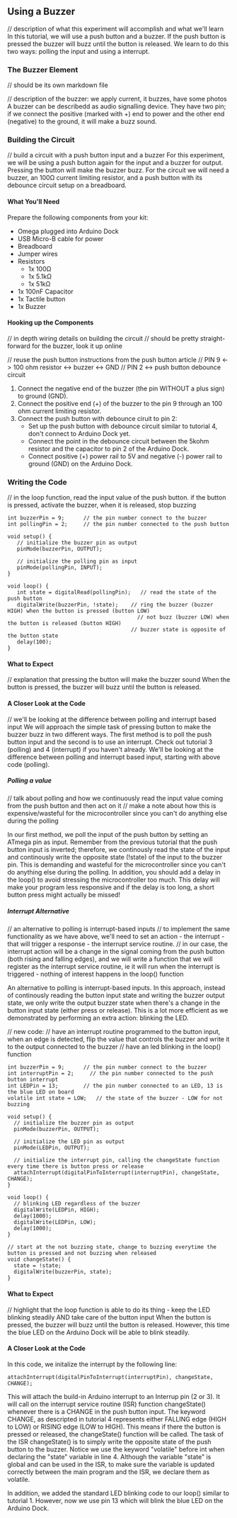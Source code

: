 ## Using a Buzzer

// description of what this experiment will accomplish and what we'll learn
In this tutorial, we will use a push button and a buzzer. If the push button is pressed the buzzer will buzz until the button is released. We learn to do this two ways: polling the input and using a interrupt.

### The Buzzer Element
// should be its own markdown file

// description of the buzzer: we apply current, it buzzes, have some photos
A buzzer can be describedd as audio signalling device. They have two pin; if we connect the positive (marked with +) end to power and the other end (negative) to the ground, it will make a buzz sound.

### Building the Circuit

// build a circuit with a push button input and a buzzer
For this experiment, we will be using a push button again for the input and a buzzer for output. Pressing the button will make the buzzer buzz. For the circuit we will need a buzzer, an 100Ω current limiting resistor, and a push button with its debounce circuit setup on a breadboard.

#### What You'll Need

Prepare the following components from your kit:

* Omega plugged into Arduino Dock
* USB Micro-B cable for power
* Breadboard
* Jumper wires
* Resistors
    * 1x 100Ω
    * 1x 5.1kΩ
    * 1x 51kΩ
* 1x 100nF Capacitor
* 1x Tactile button
* 1x Buzzer

#### Hooking up the Components

// in depth wiring details on building the circuit
// should be pretty straight-forward for the buzzer, look it up online

// reuse the push button instructions from the push button article
// PIN 9 <-> 100 ohm resistor <-> buzzer <-> GND
// PIN 2 <-> push button debounce circuit

1. Connect the negative end of the buzzer (the pin WITHOUT a plus sign) to ground (GND).
1. Connect the positive end (+) of the buzzer to the pin 9 through an 100 ohm current limiting resistor.
1. Connect the push button with debounce ciruit to pin 2: 
    * Set up the push button with debounce circuit similar to tutorial 4, don't connect to Arduino Dock yet. 
    * Connect the point in the debounce circuit between the 5kohm resistor and the capacitor to pin 2 of the Arduino Dock.
    * Connect positive (+) power rail to 5V and negative (-) power rail to ground (GND) on the Arduino Dock. 

### Writing the Code

// in the loop function, read the input value of the push button. if the button is pressed, activate the buzzer, when it is released, stop buzzing

``` arduino
int buzzerPin = 9;      // the pin number connect to the buzzer            
int pollingPin = 2;     // the pin number connected to the push button

void setup() {
   // initialize the buzzer pin as output
   pinMode(buzzerPin, OUTPUT);

   // initialize the polling pin as input
   pinMode(pollingPin, INPUT);
}

void loop() {
   int state = digitalRead(pollingPin);   // read the state of the push button
   digitalWrite(buzzerPin, !state);    // ring the buzzer (buzzer HIGH) when the button is pressed (button LOW) 
                                         // not buzz (buzzer LOW) when the button is released (button HIGH)
                                       // buzzer state is opposite of the button state
   delay(100); 
}
```

#### What to Expect

// explanation that pressing the button will make the buzzer sound
When the button is pressed, the buzzer will buzz until the button is released.

#### A Closer Look at the Code

// we'll be looking at the difference between polling and interrupt based input
We will approach the simple task of pressing button to make the buzzer buzz in two different ways. The first method is to poll the push button input  and the second is to use an interrupt. Check out tutorial 3 (polling) and 4 (interrupt) if you haven't already. We'll be looking at the difference between polling and interrupt based input, starting with above code (polling).

##### Polling a value

// talk about polling and how we continuously read the input value coming from the push button and then act on it
// make a note about how this is expensive/wasteful for the microcontroller since you can't do anything else during the polling

In our first method, we poll the input of the push button by setting an ATmega pin as input. Remember from the previous tutorial that the push button input is inverted; therefore, we continously read the state of the input and continously write the opposite state (!state) of the input to the buzzer pin. This is demanding and wasteful for the microcontroller since you can't do anything else during the polling. In addition, you should add a delay in the loop() to avoid stressing the microcontroller too much. This delay will make your program less responsive and if the delay is too long, a short button press might actually be missed!


##### Interrupt Alternative

// an alternative to polling is interrupt-based inputs
// to implement the same functionality as we have above, we'll need to set an action - the interrupt - that will trigger a response - the interrupt service routine.
// in our case, the interrupt action will be a change in the signal coming from the push button (both rising and falling edges), and we will write a function that we will register as the interrupt service routine, ie it will run when the interrupt is triggered - nothing of interest happens in the loop() function

An alternative to polling is interrupt-based inputs. In this approach, instead of continously reading the button input state and writing the buzzer output state, we only write the output buzzer state when there's a change in the button input state (either press or release). This is a lot more efficient as we demonstrated by performing an extra action: blinking the LED.

// new code:
// have an interrupt routine programmed to the button input, when an edge is detected, flip the value that controls the buzzer and write it to the output connected to the buzzer
// have an led blinking in the loop() function

``` arduino
int buzzerPin = 9;      // the pin number connect to the buzzer            
int interruptPin = 2;     // the pin number connected to the push button interrupt
int LEDPin = 13;        // the pin number connected to an LED, 13 is the blue LED on board
volatile int state = LOW;   // the state of the buzzer - LOW for not buzzing

void setup() {
  // initialize the buzzer pin as output
  pinMode(buzzerPin, OUTPUT);

  // initialize the LED pin as output
  pinMode(LEDPin, OUTPUT);
  
  // initialize the interrupt pin, calling the changeState function every time there is button press or release
  attachInterrupt(digitalPinToInterrupt(interruptPin), changeState, CHANGE);
}

void loop() {
  // blinking LED regardless of the buzzer
  digitalWrite(LEDPin, HIGH);   
  delay(1000);             
  digitalWrite(LEDPin, LOW);    
  delay(1000);              
}

// start at the not buzzing state, change to buzzing everytime the button is pressed and not buzzing when released
void changeState() {
  state = !state;
  digitalWrite(buzzerPin, state);
}
```

#### What to Expect

// highlight that the loop function is able to do its thing - keep the LED blinking steadily AND take care of the button input
When the button is pressed, the buzzer will buzz until the button is released. However, this time the blue LED on the Arduino Dock will be able to blink steadily.


#### A Closer Look at the Code

In this code, we initalize the interrupt by the following line:

```
attachInterrupt(digitalPinToInterrupt(interruptPin), changeState, CHANGE);
```

This will attach the build-in Arduino interrupt to an Interrup pin (2 or 3). It will call on the interrupt service routine (ISR) function changeState() whenever there is a CHANGE in the push button input. The keyword CHANGE, as descripted in tutorial 4 represents either FALLING edge (HIGH to LOW) or RISING edge (LOW to HIGH). This means if there the button is pressed or released, the changeState() function will be called. The task of the ISR changeState() is to simply write the opposite state of the push button to the buzzer. Notice we use the keyword "volatile" before int when declaring the "state" variable in line 4. Although the variable "state" is global and can be used in the ISR, to make sure the variable is updated correctly between the main program and the ISR, we declare them as volatile.

In addition, we added the standard LED blinking code to our loop() similar to tutorial 1. However, now we use pin 13 which will blink the blue LED on the Arduino Dock.